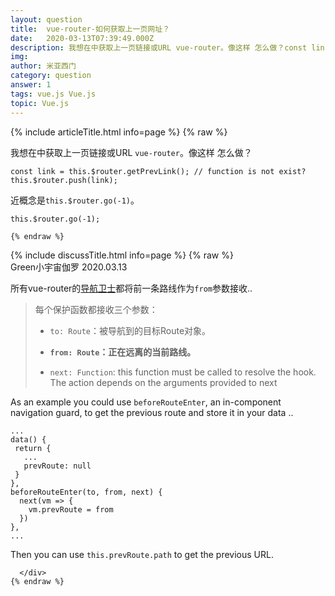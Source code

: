 ```yaml
---
layout: question
title:  vue-router-如何获取上一页网址？
date:   2020-03-13T07:39:49.000Z
description: 我想在中获取上一页链接或URL vue-router。像这样 怎么做？const link = this.$router.getPrevLink();...
img: 
author: 米亚西门
category: question
answer: 1
tags: vue.js Vue.js
topic: Vue.js
---
```

<div class="article-root">
  <div class="article">
    {% include articleTitle.html info=page %}
    {% raw %}
    <div class="article-content"><p><font style="vertical-align: inherit;"><font style="vertical-align: inherit;">我想在中获取上一页链接或URL </font></font><code>vue-router</code><font style="vertical-align: inherit;"><font style="vertical-align: inherit;">。</font><font style="vertical-align: inherit;">像这样 </font><font style="vertical-align: inherit;">怎么做？</font></font></p>

<pre><code>const link = this.$router.getPrevLink(); // function is not exist?<font></font>
this.$router.push(link);<font></font>
</code></pre>

<p><font style="vertical-align: inherit;"><font style="vertical-align: inherit;">近概念是</font></font><code>this.$router.go(-1)</code><font style="vertical-align: inherit;"><font style="vertical-align: inherit;">。</font></font></p>

<pre><code>this.$router.go(-1);
</code></pre></div>
    {% endraw %}
  </div>

  <div class="discuss-wrapper">
    {% include discussTitle.html info=page %}
    {% raw %}
    <div class="discuss-item">
        <div class="discuss-parent">
          <div class="discuss-meta">
            <span class="discuss-user">Green小宇宙伽罗</span>
            <span class="discuss-time">2020.03.13</span>
          </div>
          <div class="discuss-comment"><p><font style="vertical-align: inherit;"><font style="vertical-align: inherit;">所有vue-router的</font></font><a href="https://router.vuejs.org/guide/advanced/navigation-guards.html" rel="noreferrer"><font style="vertical-align: inherit;"><font style="vertical-align: inherit;">导航卫士</font></font></a><font style="vertical-align: inherit;"><font style="vertical-align: inherit;">都将前一条路线作为</font></font><code>from</code><font style="vertical-align: inherit;"><font style="vertical-align: inherit;">参数</font><font style="vertical-align: inherit;">接收</font><font style="vertical-align: inherit;">..</font></font></p>

<blockquote>
  <p><font style="vertical-align: inherit;"><font style="vertical-align: inherit;">每个保护函数都接收三个参数：</font></font></p>
  
  <ul>
  <li><p><code>to: Route</code><font style="vertical-align: inherit;"><font style="vertical-align: inherit;">：被导航到的目标Route对象。</font></font></p></li>
  <li><p><strong><code>from: Route</code><font style="vertical-align: inherit;"><font style="vertical-align: inherit;">：正在远离的当前路线。</font></font></strong></p></li>
  <li><p><code>next: Function</code>: this function must be called to resolve the hook. The
  action depends on the arguments provided to next</p></li>
  </ul>
</blockquote>

<p>As an example you could use <code>beforeRouteEnter</code>, an in-component navigation guard, to get the previous route and store it in your data ..</p>

<pre><code>...<font></font>
data() {<font></font>
 return {<font></font>
   ...<font></font>
   prevRoute: null<font></font>
 }<font></font>
},<font></font>
beforeRouteEnter(to, from, next) {<font></font>
  next(vm =&gt; {<font></font>
    vm.prevRoute = from<font></font>
  })<font></font>
},<font></font>
...<font></font>
</code></pre>

<p>Then you can use <code>this.prevRoute.path</code> to get the previous URL.</p></div>
        </div>
        
      </div>
    {% endraw %}
  </div>
<div>
